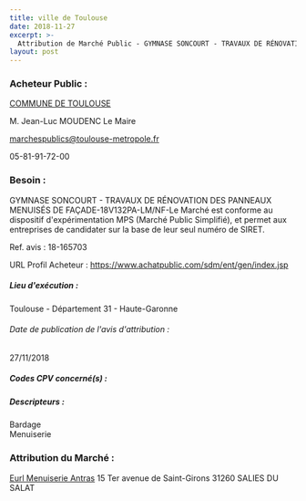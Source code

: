 ```yaml
---
title: ville de Toulouse
date: 2018-11-27
excerpt: >-
  Attribution de Marché Public - GYMNASE SONCOURT - TRAVAUX DE RÉNOVATION DES PANNEAUX MENUISÉS DE FAÇADE-18V132PA-LM/NF-Le Marché est conforme au dispositif d'expérimentation MPS (Marché Public Simplifié), et permet aux entrepr
layout: post
---
```


### Acheteur Public : 
<a href="/acheteur-32/siren-213105554"> COMMUNE DE TOULOUSE</a><br/>

M. Jean-Luc MOUDENC Le Maire

marchespublics@toulouse-metropole.fr

05-81-91-72-00

### Besoin :

GYMNASE SONCOURT - TRAVAUX DE RÉNOVATION DES PANNEAUX MENUISÉS DE FAÇADE-18V132PA-LM/NF-Le Marché est conforme au dispositif d'expérimentation MPS (Marché Public Simplifié), et permet aux entreprises de candidater sur la base de leur seul numéro de SIRET.

Ref. avis : 18-165703

URL Profil Acheteur : https://www.achatpublic.com/sdm/ent/gen/index.jsp

##### Lieu d'exécution :

Toulouse - Département 31 - Haute-Garonne

###### Date de publication de l'avis d'attribution : 
27/11/2018

##### Codes CPV concerné(s) :

##### Descripteurs :
Bardage <br/>
Menuiserie <br/>

### Attribution du Marché :
<a href="/entreprise-264/siren-492137674"> Eurl Menuiserie Antras</a>    15 Ter avenue de Saint-Girons 31260 SALIES DU SALAT <br/>
